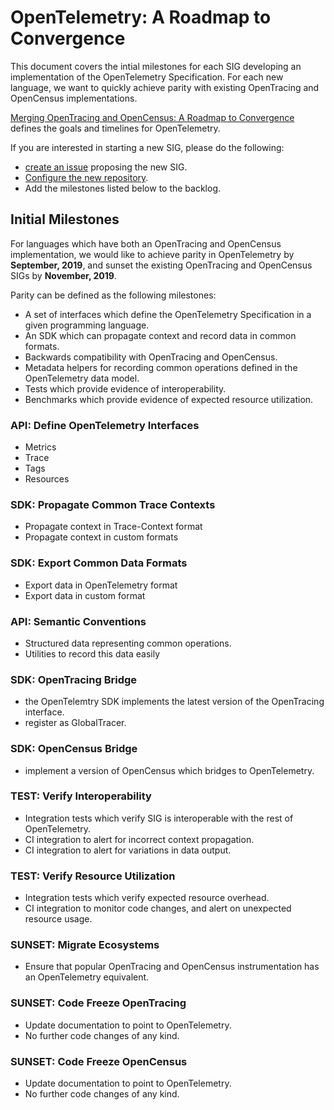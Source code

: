 # OpenTelemetry: A Roadmap to Convergence

This document covers the intial milestones for each SIG developing an implementation of the OpenTelemetry Specification. For each new language, we want to quickly achieve parity with existing OpenTracing and OpenCensus implementations.

[Merging OpenTracing and OpenCensus: A Roadmap to Convergence](https://medium.com/opentracing/a-roadmap-to-convergence-b074e5815289) defines the goals and timelines for OpenTelemetry.

If you are interested in starting a new SIG, please do the following:
* [create an issue](github.com/open-telemetry/community/issues) proposing the new SIG.
* [Configure the new repository](docs/how-to-configure-new-repository.md).
* Add the milestones listed below to the backlog.

## Initial Milestones
For languages which have both an OpenTracing and OpenCensus implementation, we would like to achieve parity in OpenTelemetry by **September, 2019**, and sunset the existing OpenTracing and OpenCensus SIGs by **November, 2019**. 

Parity can be defined as the following milestones:
* A set of interfaces which define the OpenTelemetry Specification in a given programming language.
* An SDK which can propagate context and record data in common formats.
* Backwards compatibility with OpenTracing and OpenCensus.
* Metadata helpers for recording common operations defined in the OpenTelemetry data model.
* Tests which provide evidence of interoperability.
* Benchmarks which provide evidence of expected resource utilization.

### API: Define OpenTelemetry Interfaces
* Metrics
* Trace
* Tags
* Resources

### SDK: Propagate Common Trace Contexts
* Propagate context in Trace-Context format
* Propagate context in custom formats

### SDK: Export Common Data Formats
* Export data in OpenTelemetry format
* Export data in custom format

### API: Semantic Conventions
* Structured data representing common operations.
* Utilities to record this data easily

### SDK: OpenTracing Bridge
* the OpenTelemtry SDK implements the latest version of the OpenTracing interface.
* register as GlobalTracer.

### SDK: OpenCensus Bridge
* implement a version of OpenCensus which bridges to OpenTelemetry.

### TEST: Verify Interoperability
* Integration tests which verify SIG is interoperable with the rest of OpenTelemetry.
* CI integration to alert for incorrect context propagation.
* CI integration to alert for variations in data output.

### TEST: Verify Resource Utilization
* Integration tests which verify expected resource overhead. 
* CI integration to monitor code changes, and alert on unexpected resource usage.

### SUNSET: Migrate Ecosystems
* Ensure that popular OpenTracing and OpenCensus instrumentation has an OpenTelemetry equivalent.

### SUNSET: Code Freeze OpenTracing
* Update documentation to point to OpenTelemetry.
* No further code changes of any kind.

### SUNSET: Code Freeze OpenCensus
* Update documentation to point to OpenTelemetry.
* No further code changes of any kind.

